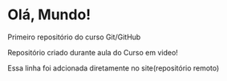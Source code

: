 # Olá, Mundo!
 Primeiro repositório do curso Git/GitHub

 Repositório criado durante aula do Curso em video!

Essa linha foi adcionada diretamente no site(repositório remoto)
